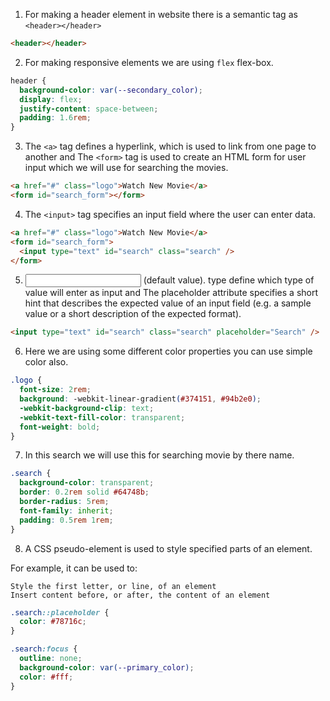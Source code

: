1. For making a header element in website there is a semantic tag as `<header></header>`

```html
<header></header>
```

2. For making responsive elements we are using `flex` flex-box.

```css
header {
  background-color: var(--secondary_color);
  display: flex;
  justify-content: space-between;
  padding: 1.6rem;
}
```

3. The `<a>` tag defines a hyperlink, which is used to link from one page to another and The `<form>` tag is used to create an HTML form for user input which we will use for searching the movies.

```html
<a href="#" class="logo">Watch New Movie</a>
<form id="search_form"></form>
```

4. The `<input>` tag specifies an input field where the user can enter data.

```html
<a href="#" class="logo">Watch New Movie</a>
<form id="search_form">
  <input type="text" id="search" class="search" />
</form>
```

5. <input type="text"> (default value). type define which type of value will enter as input and The placeholder attribute specifies a short hint that describes the expected value of an input field (e.g. a sample value or a short description of the expected format).

```html
<input type="text" id="search" class="search" placeholder="Search" />
```

6. Here we are using some different color properties you can use simple color also.

```css
.logo {
  font-size: 2rem;
  background: -webkit-linear-gradient(#374151, #94b2e0);
  -webkit-background-clip: text;
  -webkit-text-fill-color: transparent;
  font-weight: bold;
}
```

7. In this search we will use this for searching movie by there name.

```css
.search {
  background-color: transparent;
  border: 0.2rem solid #64748b;
  border-radius: 5rem;
  font-family: inherit;
  padding: 0.5rem 1rem;
}
```

8. A CSS pseudo-element is used to style specified parts of an element.

For example, it can be used to:

    Style the first letter, or line, of an element
    Insert content before, or after, the content of an element

```css
.search::placeholder {
  color: #78716c;
}

.search:focus {
  outline: none;
  background-color: var(--primary_color);
  color: #fff;
}
```
